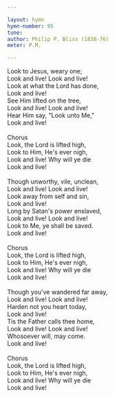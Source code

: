 ```yaml
---

layout: hymn
hymn-number: 95
tune: 
author: Philip P. Bliss (1838-76)
meter: P.M.

---
```

Look to Jesus, weary one;<br>Look and live! Look and live!<br>Look at what the Lord has done,<br>Look and live!<br>See Him lifted on the tree,<br>Look and live! Look and live!<br>Hear Him say, "Look unto Me,"<br>Look and live!<br><br>Chorus<br>Look, the Lord is lifted high,<br>Look to Him, He's ever nigh,<br>Look and live! Why will ye die<br>Look and live!<br><br>Though unworthy, vile, unclean,<br>Look and live! Look and live!<br>Look away from self and sin,<br>Look and live!<br>Long by Satan's power enslaved,<br>Look and live! Look and live!<br>Look to Me, ye shall be saved.<br>Look and live!<br><br>Chorus<br>Look, the Lord is lifted high,<br>Look to Him, He's ever nigh,<br>Look and live! Why will ye die<br>Look and live!<br><br>Though you've wandered far away,<br>Look and live! Look and live!<br>Harden not you heart today,<br>Look and live!<br>Tis the Father calls thee home,<br>Look and live! Look and live!<br>Whosoever will, may come.<br>Look and live!<br><br>Chorus<br>Look, the Lord is lifted high,<br>Look to Him, He's ever nigh,<br>Look and live! Why will ye die<br>Look and live!<br><br><br>
